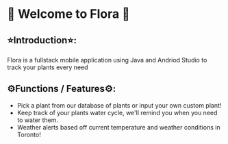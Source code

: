 # 🌱 Welcome to Flora 🌱


## ⭐Introduction⭐:

Flora is a fullstack mobile application using Java and Andriod Studio to track your plants every need

## ⚙️Functions / Features⚙️:
- Pick a plant from our database of plants or input your own custom plant!
- Keep track of your plants water cycle, we'll remind you when you need to water them.
- Weather alerts based off current temperature and weather conditions in Toronto!
